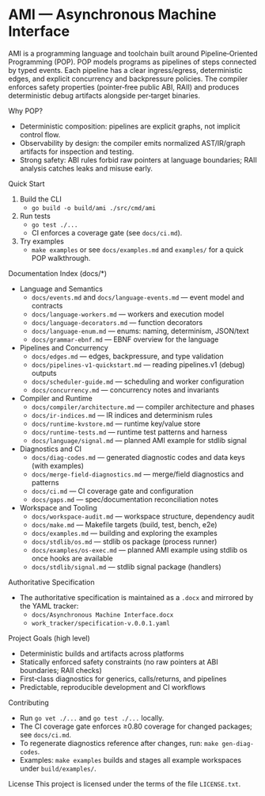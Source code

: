 AMI — Asynchronous Machine Interface
===================================

AMI is a programming language and toolchain built around Pipeline‑Oriented Programming (POP). POP models programs as pipelines of steps connected by typed events. Each pipeline has a clear ingress/egress, deterministic edges, and explicit concurrency and backpressure policies. The compiler enforces safety properties (pointer‑free public ABI, RAII) and produces deterministic debug artifacts alongside per‑target binaries.

Why POP?
- Deterministic composition: pipelines are explicit graphs, not implicit control flow.
- Observability by design: the compiler emits normalized AST/IR/graph artifacts for inspection and testing.
- Strong safety: ABI rules forbid raw pointers at language boundaries; RAII analysis catches leaks and misuse early.

Quick Start
1) Build the CLI
   - `go build -o build/ami ./src/cmd/ami`
2) Run tests
   - `go test ./...`
   - CI enforces a coverage gate (see `docs/ci.md`).
3) Try examples
   - `make examples` or see `docs/examples.md` and `examples/` for a quick POP walkthrough.

Documentation Index (docs/*)
- Language and Semantics
  - `docs/events.md` and `docs/language-events.md` — event model and contracts
  - `docs/language-workers.md` — workers and execution model
  - `docs/language-decorators.md` — function decorators
  - `docs/language-enum.md` — enums: naming, determinism, JSON/text
  - `docs/grammar-ebnf.md` — EBNF overview for the language
- Pipelines and Concurrency
  - `docs/edges.md` — edges, backpressure, and type validation
  - `docs/pipelines-v1-quickstart.md` — reading pipelines.v1 (debug) outputs
  - `docs/scheduler-guide.md` — scheduling and worker configuration
  - `docs/concurrency.md` — concurrency notes and invariants
- Compiler and Runtime
  - `docs/compiler/architecture.md` — compiler architecture and phases
  - `docs/ir-indices.md` — IR indices and determinism rules
  - `docs/runtime-kvstore.md` — runtime key/value store
  - `docs/runtime-tests.md` — runtime test patterns and harness
  - `docs/language/signal.md` — planned AMI example for stdlib signal
- Diagnostics and CI
  - `docs/diag-codes.md` — generated diagnostic codes and data keys (with examples)
  - `docs/merge-field-diagnostics.md` — merge/field diagnostics and patterns
  - `docs/ci.md` — CI coverage gate and configuration
  - `docs/gaps.md` — spec/documentation reconciliation notes
- Workspace and Tooling
  - `docs/workspace-audit.md` — workspace structure, dependency audit
  - `docs/make.md` — Makefile targets (build, test, bench, e2e)
  - `docs/examples.md` — building and exploring the examples
  - `docs/stdlib/os.md` — stdlib os package (process runner)
  - `docs/examples/os-exec.md` — planned AMI example using stdlib os once hooks are available
  - `docs/stdlib/signal.md` — stdlib signal package (handlers)

Authoritative Specification
- The authoritative specification is maintained as a `.docx` and mirrored by the YAML tracker:
  - `docs/Asynchronous Machine Interface.docx`
  - `work_tracker/specification-v.0.0.1.yaml`

Project Goals (high level)
- Deterministic builds and artifacts across platforms
- Statically enforced safety constraints (no raw pointers at ABI boundaries; RAII checks)
- First‑class diagnostics for generics, calls/returns, and pipelines
- Predictable, reproducible development and CI workflows

Contributing
- Run `go vet ./...` and `go test ./...` locally.
- The CI coverage gate enforces ≥0.80 coverage for changed packages; see `docs/ci.md`.
- To regenerate diagnostics reference after changes, run: `make gen-diag-codes`.
- Examples: `make examples` builds and stages all example workspaces under `build/examples/`.

License
This project is licensed under the terms of the file `LICENSE.txt`.
